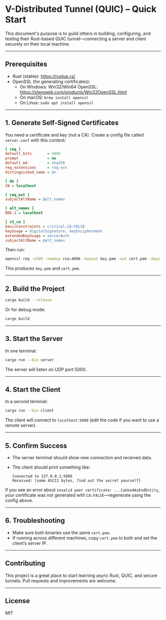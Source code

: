 # V-Distributed Tunnel (QUIC) – Quick Start

This document's purpose is to guild others in building, configuring, and testing their Rust-based QUIC tunnel—connecting a server and client securely on their local machine.

---

## Prerequisites

- Rust (stable): https://rustup.rs/
- OpenSSL (for generating certificates):
  - On Windows: Win32/Win64 OpenSSL: https://slproweb.com/products/Win32OpenSSL.html
  - On macOS: `brew install openssl`
  - On Linux: `sudo apt install openssl`

---

## 1. Generate Self-Signed Certificates

You need a certificate and key (not a CA). Create a config file called `server.conf` with this content:

```ini
[ req ]
default_bits       = 4096
prompt             = no
default_md         = sha256
req_extensions     = req_ext
distinguished_name = dn

[ dn ]
CN = localhost

[ req_ext ]
subjectAltName = @alt_names

[ alt_names ]
DNS.1 = localhost

[ v3_ca ]
basicConstraints = critical,CA:FALSE
keyUsage = digitalSignature, keyEncipherment
extendedKeyUsage = serverAuth
subjectAltName = @alt_names
```

Then run:

```sh
openssl req -x509 -newkey rsa:4096 -keyout key.pem -out cert.pem -days 365 -nodes -config server.conf -extensions v3_ca
```

This produces `key.pem` and `cert.pem`.

---

## 2. Build the Project

```sh
cargo build --release
```

Or for debug mode:

```sh
cargo build
```

---

## 3. Start the Server

In one terminal:

```sh
cargo run --bin server
```

The server will listen on UDP port 5000.

---

## 4. Start the Client

In a second terminal:

```sh
cargo run --bin client
```

The client will connect to `localhost:5000` (edit the code if you want to use a remote server).

---

## 5. Confirm Success

- The server terminal should show new connection and received data.
- The client should print something like:

  ```
  Connected to 127.0.0.1:5000
  Received: [some ASCII bytes, find out the secret yourself]
  ```

If you see an error about `invalid peer certificate: ...CaUsedAsEndEntity`, your certificate was not generated with `CA:FALSE`—regenerate using the config above.

---

## 6. Troubleshooting

- Make sure both binaries use the same `cert.pem`.
- If running across different machines, copy `cert.pem` to both and set the client’s server IP.

---

## Contributing

This project is a great place to start learning async Rust, QUIC, and secure tunnels.
Pull requests and improvements are welcome.

---

## License

MIT 
